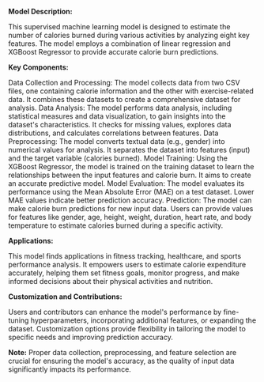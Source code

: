 **Model Description:**

This supervised machine learning model is designed to estimate the number of calories burned during various activities by analyzing eight key features. The model employs a combination of linear regression and XGBoost Regressor to provide accurate calorie burn predictions.

**Key Components:**

Data Collection and Processing: The model collects data from two CSV files, one containing calorie information and the other with exercise-related data. It combines these datasets to create a comprehensive dataset for analysis.
Data Analysis: The model performs data analysis, including statistical measures and data visualization, to gain insights into the dataset's characteristics. It checks for missing values, explores data distributions, and calculates correlations between features.
Data Preprocessing: The model converts textual data (e.g., gender) into numerical values for analysis. It separates the dataset into features (input) and the target variable (calories burned).
Model Training: Using the XGBoost Regressor, the model is trained on the training dataset to learn the relationships between the input features and calorie burn. It aims to create an accurate predictive model.
Model Evaluation: The model evaluates its performance using the Mean Absolute Error (MAE) on a test dataset. Lower MAE values indicate better prediction accuracy.
Prediction: The model can make calorie burn predictions for new input data. Users can provide values for features like gender, age, height, weight, duration, heart rate, and body temperature to estimate calories burned during a specific activity.

**Applications:**

This model finds applications in fitness tracking, healthcare, and sports performance analysis. It empowers users to estimate calorie expenditure accurately, helping them set fitness goals, monitor progress, and make informed decisions about their physical activities and nutrition.

**Customization and Contributions:**

Users and contributors can enhance the model's performance by fine-tuning hyperparameters, incorporating additional features, or expanding the dataset. Customization options provide flexibility in tailoring the model to specific needs and improving prediction accuracy.

**Note:** Proper data collection, preprocessing, and feature selection are crucial for ensuring the model's accuracy, as the quality of input data significantly impacts its performance.
